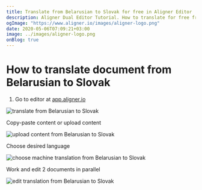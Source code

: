 ```yaml
---
title: Translate from Belarusian to Slovak for free in Aligner Editor
description: Aligner Dual Editor Tutorial. How to translate for free from Belarusian to Slovak. Aligner is multilingual document management platform. 
ogImage: "https://www.aligner.io/images/aligner-logo.png"
date: 2020-05-06T07:09:21+03:00
image: ../images/aligner-logo.png
onBlog: true
---
```


# How to translate document from Belarusian to Slovak

1. Go to editor at [app.aligner.io](https://app.aligner.io "Aligner App web page")

![translate from Belarusian to Slovak](../aligner-blank-editor.png "translate from Belarusian to Slovak")

Copy-paste content or upload content

![upload content from Belarusian to Slovak](../aligner-uploaded-document.png "upload content from Belarusian to Slovak")

Choose desired language

![choose machine translation from Belarusian to Slovak](../aligner-language-dropdown.png "choose machine translation from Belarusian to Slovak")

Work and edit 2 documents in parallel

![edit translation from Belarusian to Slovak](../aligner-double-sitded-editor.png "edit translation from Belarusian to Slovak")

